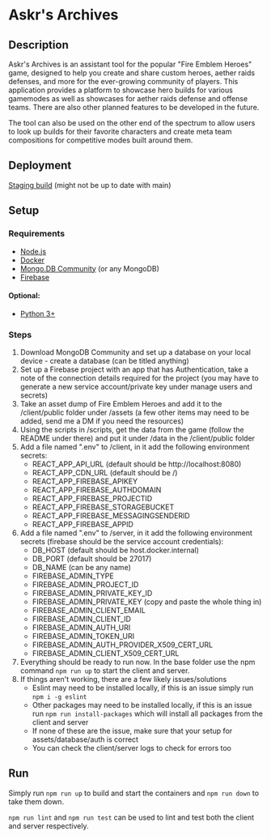 # Askr's Archives

## Description

Askr's Archives is an assistant tool for the popular "Fire Emblem Heroes" game, designed to help you create and share custom heroes, aether raids defenses, and more for the ever-growing community of players. This application provides a platform to showcase hero builds for various gamemodes as well as showcases for aether raids defense and offense teams. There are also other planned features to be developed in the future.

The tool can also be used on the other end of the spectrum to allow users to look up builds for their favorite characters and create meta team compositions for competitive modes built around them.

## Deployment

[Staging build](https://askrs-archives-staging-5gtti.ondigitalocean.app/) (might not be up to date with main)
 
## Setup

### Requirements

- [Node.js](https://nodejs.org/en)
- [Docker](https://www.docker.com/)
- [Mongo.DB Community](https://www.mongodb.com/try/download/community) (or any MongoDB)
- [Firebase](https://firebase.google.com/)

#### Optional:
- [Python 3+](https://www.python.org/)

### Steps

1. Download MongoDB Community and set up a database on your local device - create a database (can be titled anything)
2. Set up a Firebase project with an app that has Authentication, take a note of the connection details required for the project (you may have to generate a new service account/private key under manage users and secrets)
3. Take an asset dump of Fire Emblem Heroes and add it to the /client/public folder under /assets (a few other items may need to be added, send me a DM if you need the resources)
4. Using the scripts in /scripts, get the data from the game (follow the README under there) and put it under /data in the /client/public folder
5. Add a file named ".env" to /client, in it add the following environment secrets:
    - REACT_APP_API_URL (default should be http://localhost:8080)
    - REACT_APP_CDN_URL (default should be /)
    - REACT_APP_FIREBASE_APIKEY
    - REACT_APP_FIREBASE_AUTHDOMAIN
    - REACT_APP_FIREBASE_PROJECTID
    - REACT_APP_FIREBASE_STORAGEBUCKET
    - REACT_APP_FIREBASE_MESSAGINGSENDERID
    - REACT_APP_FIREBASE_APPID
6. Add a file named ".env" to /server, in it add the following environment secrets (firebase should be the service account credentials):
    - DB_HOST (default should be host.docker.internal)
    - DB_PORT (default should be 27017)
    - DB_NAME (can be any name)
    - FIREBASE_ADMIN_TYPE
    - FIREBASE_ADMIN_PROJECT_ID
    - FIREBASE_ADMIN_PRIVATE_KEY_ID
    - FIREBASE_ADMIN_PRIVATE_KEY (copy and paste the whole thing in)
    - FIREBASE_ADMIN_CLIENT_EMAIL
    - FIREBASE_ADMIN_CLIENT_ID
    - FIREBASE_ADMIN_AUTH_URI
    - FIREBASE_ADMIN_TOKEN_URI
    - FIREBASE_ADMIN_AUTH_PROVIDER_X509_CERT_URL
    - FIREBASE_ADMIN_CLIENT_X509_CERT_URL
7. Everything should be ready to run now. In the base folder use the npm command `npm run up` to start the client and server.
8. If things aren't working, there are a few likely issues/solutions
    - Eslint may need to be installed locally, if this is an issue simply run `npm i -g eslint`
    - Other packages may need to be installed locally, if this is an issue run `npm run install-packages` which will install all packages from the client and server
    - If none of these are the issue, make sure that your setup for assets/database/auth is correct
    - You can check the client/server logs to check for errors too

## Run

Simply run `npm run up` to build and start the containers and `npm run down` to take them down.

`npm run lint` and `npm run test` can be used to lint and test both the client and server respectively.